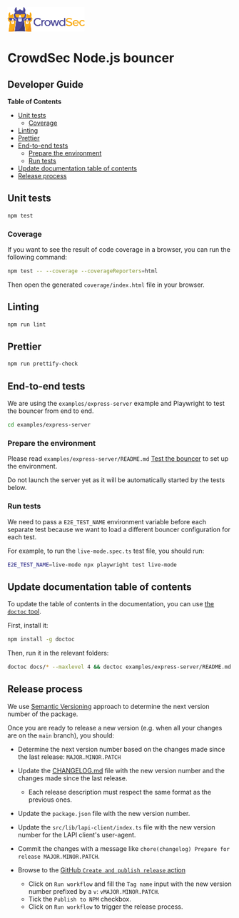 ![CrowdSec Logo](images/logo_crowdsec.png)

# CrowdSec Node.js bouncer

## Developer Guide

**Table of Contents**

<!-- START doctoc generated TOC please keep comment here to allow auto update -->
<!-- DON'T EDIT THIS SECTION, INSTEAD RE-RUN doctoc TO UPDATE -->

- [Unit tests](#unit-tests)
    - [Coverage](#coverage)
- [Linting](#linting)
- [Prettier](#prettier)
- [End-to-end tests](#end-to-end-tests)
    - [Prepare the environment](#prepare-the-environment)
    - [Run tests](#run-tests)
- [Update documentation table of contents](#update-documentation-table-of-contents)
- [Release process](#release-process)

<!-- END doctoc generated TOC please keep comment here to allow auto update -->

## Unit tests

```bash
npm test
```

### Coverage

If you want to see the result of code coverage in a browser, you can run the following command:

```bash
npm test -- --coverage --coverageReporters=html 
```

Then open the generated `coverage/index.html` file in your browser.

## Linting

```bash
npm run lint
```

## Prettier

```bash
npm run prettify-check
```

## End-to-end tests

We are using the `examples/express-server` example and Playwright to test the bouncer from end to end.

```bash
cd examples/express-server
```

### Prepare the environment

Please read
`examples/express-server/README.md` [Test the bouncer](../examples/express-server/README.md#test-the-bouncer) to
set up the environment.

Do not launch the server yet as it will be automatically started by the tests below.

### Run tests

We need to pass a `E2E_TEST_NAME` environment variable before each separate test
because we want to load a different bouncer configuration for each test.

For example, to run the `live-mode.spec.ts` test file, you should run:

```bash
E2E_TEST_NAME=live-mode npx playwright test live-mode
```

## Update documentation table of contents

To update the table of contents in the documentation, you can use [the
`doctoc` tool](https://github.com/thlorenz/doctoc).

First, install it:

```bash
npm install -g doctoc
```

Then, run it in the relevant folders:

```bash
doctoc docs/* --maxlevel 4 && doctoc examples/express-server/README.md --maxlevel 4
```

## Release process

We use [Semantic Versioning](https://semver.org/spec/v2.0.0.html) approach to determine the next version number of the
package.

Once you are ready to release a new version (e.g. when all your changes are on the `main` branch), you should:

- Determine the next version number based on the changes made since the last release: `MAJOR.MINOR.PATCH`


- Update the [CHANGELOG.md](../CHANGELOG.md) file with the new version number and the changes made since the last
  release.
    - Each release description must respect the same format as the previous ones.
- Update the `package.json` file with the new version number.
- Update the `src/lib/lapi-client/index.ts` file with the new version number for the LAPI client's user-agent.


- Commit the changes with a message like `chore(changelog) Prepare for release MAJOR.MINOR.PATCH`.


- Browse to the [GitHub
  `Create and publish release` action](https://github.com/crowdsecurity/nodejs-cs-bouncer/actions/workflows/release.yml)
    - Click on `Run workflow` and fill the `Tag name` input with the new version number prefixed by a `v`:
      `vMAJOR.MINOR.PATCH`.
    - Tick the `Publish to NPM` checkbox.
    - Click on `Run workflow` to trigger the release process.
